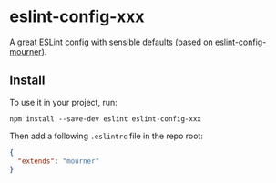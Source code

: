 # eslint-config-xxx

A great ESLint config with sensible defaults (based on [eslint-config-mourner](https://github.com/mourner/eslint-config-mourner)).

## Install

To use it in your project, run:

```shell
npm install --save-dev eslint eslint-config-xxx
```

Then add a following `.eslintrc` file in the repo root:

```json
{
  "extends": "mourner"
}
```
